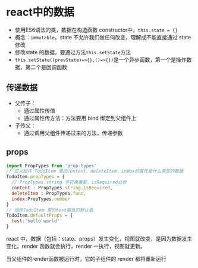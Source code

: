 # react中的数据

- 使用ES6语法的类，数据在构造函数 constructor中，`this.state = {}`
- 概念：`immutable`。state 不允许我们做任何改变，理解成不能直接通过 state 修改
- 修改state 的数据，要通过方法`this.setState`方法
- `this.setState((prevState)=>{},()=>{})`是一个异步函数，第一个是操作数据，第二个是回调函数

## 传递数据

- 父传子：
  - 通过属性传值
  - 通过属性传方法：方法要用 bind 绑定到父组件上
- 子传父：
  - 通过调用父组件传递过来的方法，传递参数
  
## props

```js
import PropTypes from 'prop-types'
// 定义组件 TodoItem 里的content、deleteItem、index的属性是什么类型的数据
TodoItem.propTypes = {
  // PropTypes.string 字符串类型，isRequired必传
  content : PropTypes.string.isRequired,
  deleteItem : PropTypes.func,
  index:PropTypes.number
}
// 组件TodoItem 里的test属性的默认值
TodoItem.defaultProps = {
  test:'hello world'
}
```

react 中，数据（包括：state、props）发生变化，视图就改变，是因为数据发生变化，render 函数就会执行，render 一执行，视图就更新。

当父组件的render函数被运行时，它的子组件的 render 都将重新运行
